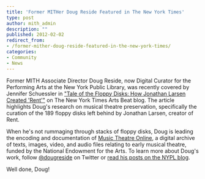 ```yaml
---
title: 'Former MITHer Doug Reside Featured in The New York Times'
type: post
author: mith_admin
description: ""
published: 2012-02-02
redirect_from: 
- /former-mither-doug-reside-featured-in-the-new-york-times/
categories:
- Community
- News
---
```

Former MITH Associate Director Doug Reside, now Digital Curator for the Performing Arts at the New York Public Library, was recently covered by Jennifer Schuessler in ["Tale of the Floppy Disks: How Jonathan Larsen Created 'Rent'"](http://artsbeat.blogs.nytimes.com/2012/02/01/tale-of-the-floppy-disks-how-jonathan-larson-created-rent/) on The New York Times Arts Beat blog. The article highlights Doug's research on musical theatre preservation, specifically the curation of the 189 floppy disks left behind by Jonathan Larsen, creator of Rent.

When he's not rummaging through stacks of floppy disks, Doug is leading the encoding and documentation of [Music Theatre Online](http://mith.umd.edu/mto/), a digital archive of texts, images, video, and audio files relating to early musical theatre, funded by the National Endowment for the Arts. To learn more about Doug's work, follow [@dougreside](https://twitter.com/dougreside) on Twitter or [read his posts on the NYPL blog](http://www.nypl.org/blog/author/doug-reside).

Well done, Doug!
